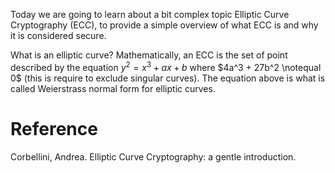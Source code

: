 Today we are going to learn about a bit complex topic Elliptic Curve Cryptography (ECC), to provide a simple overview of what ECC is and why it is considered secure. 

What is an elliptic curve? Mathematically, an ECC is the set of point described by the equation $y^2 = x^3 + ax + b$ where $4a^3 + 27b^2 \notequal 0$ (this is require to exclude singular curves). The equation above is what is called Weierstrass normal form for elliptic curves.


# Reference

Corbellini, Andrea. Elliptic Curve Cryptography: a gentle introduction. 

